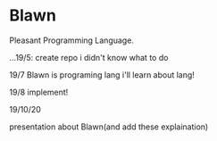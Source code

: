 # Blawn
Pleasant Programming Language.


…19/5: create repo
i didn't know what to do

19/7 
Blawn is programing lang
i'll learn about lang!

19/8
implement!

19/10/20

presentation about Blawn(and add these explaination)
